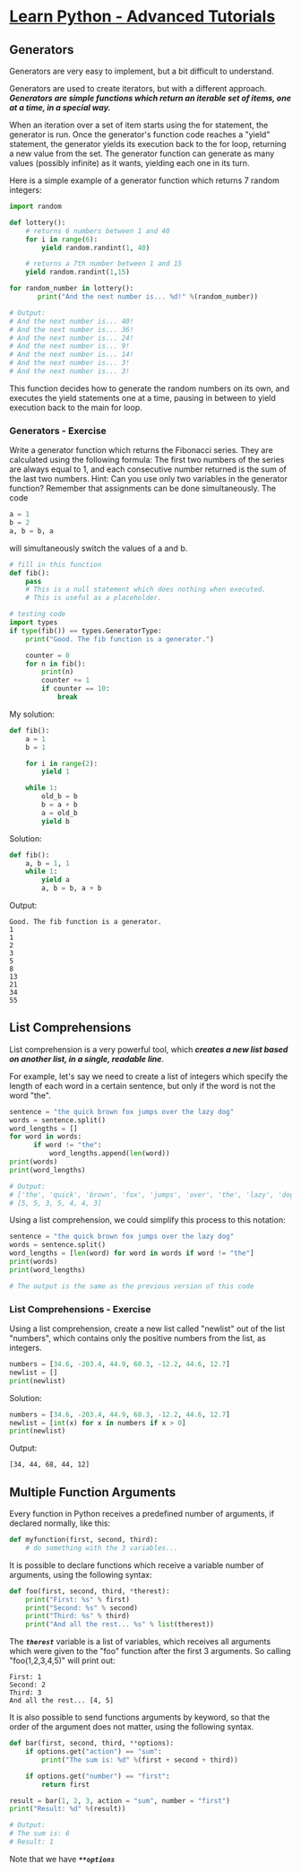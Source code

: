 # [Learn Python - Advanced Tutorials](https://www.learnpython.org/)

## Generators

Generators are very easy to implement, but a bit difficult to understand.

Generators are used to create iterators, but with a different approach. **_Generators are simple functions which return an iterable set of items, one at a time, in a special way._**

When an iteration over a set of item starts using the for statement, the generator is run. Once the generator's function code reaches a "yield" statement, the generator yields its execution back to the for loop, returning a new value from the set. The generator function can generate as many values (possibly infinite) as it wants, yielding each one in its turn.

Here is a simple example of a generator function which returns 7 random integers:
```python
import random

def lottery():
    # returns 6 numbers between 1 and 40
    for i in range(6):
        yield random.randint(1, 40)

    # returns a 7th number between 1 and 15
    yield random.randint(1,15)

for random_number in lottery():
       print("And the next number is... %d!" %(random_number))

# Output:
# And the next number is... 40!
# And the next number is... 36!
# And the next number is... 24!
# And the next number is... 9!
# And the next number is... 14!
# And the next number is... 3!
# And the next number is... 3!
```

This function decides how to generate the random numbers on its own, and executes the yield statements one at a time, pausing in between to yield execution back to the main for loop.

### Generators - Exercise

Write a generator function which returns the Fibonacci series. They are calculated using the following formula: The first two numbers of the series are always equal to 1, and each consecutive number returned is the sum of the last two numbers. Hint: Can you use only two variables in the generator function? Remember that assignments can be done simultaneously. The code
```python
a = 1
b = 2
a, b = b, a
```
will simultaneously switch the values of a and b.

```python
# fill in this function
def fib():
    pass
    # This is a null statement which does nothing when executed.
    # This is useful as a placeholder.

# testing code
import types
if type(fib()) == types.GeneratorType:
    print("Good. The fib function is a generator.")

    counter = 0
    for n in fib():
        print(n)
        counter += 1
        if counter == 10:
            break
```

My solution:
```python
def fib():
    a = 1
    b = 1

    for i in range(2):
        yield 1

    while 1:
        old_b = b
        b = a + b
        a = old_b
        yield b
```

Solution:
```python
def fib():
    a, b = 1, 1
    while 1:
        yield a
        a, b = b, a + b
```

Output:
```
Good. The fib function is a generator.
1
1
2
3
5
8
13
21
34
55
```

## List Comprehensions

List comprehension is a very powerful tool, which **_creates a new list based on another list, in a single, readable line_**.

For example, let's say we need to create a list of integers which specify the length of each word in a certain sentence, but only if the word is not the word "the".

```python
sentence = "the quick brown fox jumps over the lazy dog"
words = sentence.split()
word_lengths = []
for word in words:
      if word != "the":
          word_lengths.append(len(word))
print(words)
print(word_lengths)

# Output:
# ['the', 'quick', 'brown', 'fox', 'jumps', 'over', 'the', 'lazy', 'dog']
# [5, 5, 3, 5, 4, 4, 3]
```

Using a list comprehension, we could simplify this process to this notation:
```python
sentence = "the quick brown fox jumps over the lazy dog"
words = sentence.split()
word_lengths = [len(word) for word in words if word != "the"]
print(words)
print(word_lengths)

# The output is the same as the previous version of this code
```

### List Comprehensions - Exercise

Using a list comprehension, create a new list called "newlist" out of the list "numbers", which contains only the positive numbers from the list, as integers.

```python
numbers = [34.6, -203.4, 44.9, 68.3, -12.2, 44.6, 12.7]
newlist = []
print(newlist)
```

Solution:
```python
numbers = [34.6, -203.4, 44.9, 68.3, -12.2, 44.6, 12.7]
newlist = [int(x) for x in numbers if x > 0]
print(newlist)
```

Output:
```
[34, 44, 68, 44, 12]
```

## Multiple Function Arguments

Every function in Python receives a predefined number of arguments, if declared normally, like this:
```python
def myfunction(first, second, third):
    # do something with the 3 variables...
```

It is possible to declare functions which receive a variable number of arguments, using the following syntax:
```python
def foo(first, second, third, *therest):
    print("First: %s" % first)
    print("Second: %s" % second)
    print("Third: %s" % third)
    print("And all the rest... %s" % list(therest))
```

The **_`therest`_** variable is a list of variables, which receives all arguments which were given to the "foo" function after the first 3 arguments. So calling "foo(1,2,3,4,5)" will print out:
```
First: 1
Second: 2
Third: 3
And all the rest... [4, 5]
```

It is also possible to send functions arguments by keyword, so that the order of the argument does not matter, using the following syntax.
```python
def bar(first, second, third, **options):
    if options.get("action") == "sum":
        print("The sum is: %d" %(first + second + third))

    if options.get("number") == "first":
        return first

result = bar(1, 2, 3, action = "sum", number = "first")
print("Result: %d" %(result))

# Output:
# The sum is: 6
# Result: 1
```
Note that we have ***`**options`***

